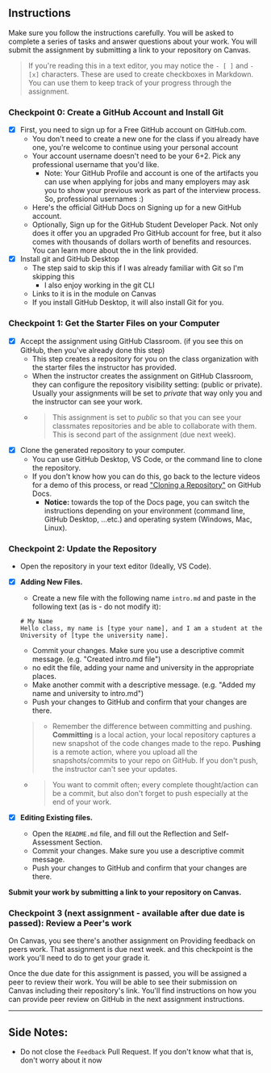 ## Instructions
Make sure you follow the instructions carefully. You will be asked to complete a series of tasks and answer questions about your work. You will submit the assignment by submitting a link to your repository on Canvas.

> If you're reading this in a text editor, you may notice the `- [ ]` and `- [x]` characters. These are used to create checkboxes in Markdown. You can use them to keep track of your progress through the assignment.

### Checkpoint 0: Create a GitHub Account and Install Git
- [X] First, you need to sign up for a Free GitHub account on GitHub.com. 
    - You don't need to create a new one for the class if you already have one, you're welcome to continue using your personal account
    - Your account username doesn't need to be your 6+2. Pick any professional username that you'd like.
      - Note: Your GitHub Profile and account is one of the artifacts you can use when applying for jobs and many employers may ask you to show your previous work as part of the interview process. So, professional usernames :)
    - Here's the official GitHub Docs on Signing up for a new GitHub account.
    - Optionally, Sign up for the GitHub Student Developer Pack. Not only does it offer you an upgraded Pro GitHub account for free, but it also comes with thousands of dollars worth of benefits and resources. You can learn more about the in the link provided. 
- [X] Install git and GitHub Desktop
  - The step said to skip this if I was already familiar with Git so I'm skipping this
    - I also enjoy working in the git CLI
  - Links to it is in the module on Canvas
  - If you install GitHub Desktop, it will also install Git for you.
### Checkpoint 1: Get the Starter Files on your Computer
- [x] Accept the assignment using GitHub Classroom. (if you see this on GitHub, then you've already done this step)
   - This step creates a repository for you on the class organization with the starter files the instructor has provided.
   - When the instructor creates the assignment on GitHub Classroom, they can configure the repository visibility setting: (public or private). Usually your assignments will be set to _private_ that way only you and the instructor can see your work.
   - > This assignment is set to _public_ so that you can see your classmates repositories and be able to collaborate with them. This is second part of the assignment (due next week).
- [X] Clone the generated repository to your computer.
   - You can use GitHub Desktop, VS Code, or the command line to clone the repository.
  - If you don't know how you can do this, go back to the lecture videos for a demo of this process, or read ["Cloning a Repository"](https://docs.github.com/en/repositories/creating-and-managing-repositories/cloning-a-repository?tool=webui) on GitHub Docs.
    - **Notice:** towards the top of the Docs page, you can switch the instructions depending on your environment (command line, GitHub Desktop, ...etc.) and operating system (Windows, Mac, Linux).

### Checkpoint 2: Update the Repository
  - Open the repository in your text editor (Ideally, VS Code).
  - [X] **Adding New Files.**
    - Create a new file with the following name `intro.md` and paste in the following text (as is - do not modify it):
    
    ```
    # My Name
    Hello class, my name is [type your name], and I am a student at the University of [type the university name].
    ```
    - Commit your changes. Make sure you use a descriptive commit message. (e.g. "Created intro.md file")
    - no edit the file, adding your name and university in the appropriate places.
    - Make another commit with a descriptive message. (e.g. "Added my name and university to intro.md")
    - Push your changes to GitHub and confirm that your changes are there.
    > -  Remember the difference between committing and pushing. **Committing** is a local action, your local repository captures a new snapshot of the code changes made to the repo. **Pushing** is a remote action, where you upload all the snapshots/commits to your repo on GitHub. If you don't push, the instructor can't see your updates.
    - > You want to commit often; every complete thought/action can be a commit, but also don't forget to push especially at the end of your work.
  - [X] **Editing Existing files.**
    - Open the `README.md` file, and fill out the Reflection and Self-Assessment Section.
    - Commit your changes. Make sure you use a descriptive commit message.
    - Push your changes to GitHub and confirm that your changes are there.

**Submit your work by submitting a link to your repository on Canvas.**

### Checkpoint 3 (next assignment - available after due date is passed): Review a Peer's work
On Canvas, you see there's another assignment on Providing feedback on peers work. That assignment is due next week. and this checkpoint is the work you'll need to do to get your grade it.

Once the due date for this assignment is passed, you will be assigned a peer to review their work. You will be able to see their submission on Canvas including their repository's link. You'll find instructions on how you can provide peer review on GitHub in the next assignment instructions.

--------
## Side Notes:
- Do not close the `Feedback` Pull Request. If you don't know what that is, don't worry about it now